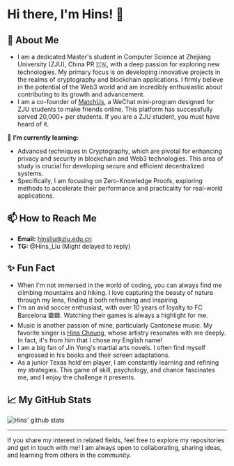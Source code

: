 # Hi there, I'm Hins! 👋

## 🚀 About Me
- I am a dedicated Master's student in Computer Science at Zhejiang University (ZJU), China PR 🇨🇳, with a deep passion for exploring new technologies. My primary focus is on developing innovative projects in the realms of cryptography and blockchain applications. I firmly believe in the potential of the Web3 world and am incredibly enthusiastic about contributing to its growth and advancement.
- I am a co-founder of [MatchUs](https://github.com/MatchUs-ZJU), a WeChat mini-program designed for ZJU students to make friends online. This platform has successfully served 20,000+ per students. If you are a ZJU student, you must have heard of it.

🌱 **I’m currently learning:**
- Advanced techniques in Cryptography, which are pivotal for enhancing privacy and security in blockchain and Web3 technologies. This area of study is crucial for developing secure and efficient decentralized systems.
- Specifically, I am focusing on Zero-Knowledge Proofs, exploring methods to accelerate their performance and practicality for real-world applications.

## 📫 How to Reach Me
- **Email:** [hinsliu@zju.edu.cn](mailto:hinsliu@zju.edu.cn)
- **TG:** @Hins_Liu (Might delayed to reply)

## ✨ Fun Fact
- When I'm not immersed in the world of coding, you can always find me climbing mountains and hiking. I love capturing the beauty of nature through my lens, finding it both refreshing and inspiring.
- I'm an avid soccer enthusiast, with over 10 years of loyalty to FC Barcelona 🟥🟦. Watching their games is always a highlight for me.
- Music is another passion of mine, particularly Cantonese music. My favorite singer is [Hins Cheung](https://hinscheung.com/), whose artistry resonates with me deeply. In fact, it's from him that I chose my English name!
- I am a big fan of Jin Yong's martial arts novels. I often find myself engrossed in his books and their screen adaptations.
- As a junior Texas hold'em player, I am constantly learning and refining my strategies. This game of skill, psychology, and chance fascinates me, and I enjoy the challenge it presents.

## 📈 My GitHub Stats
![Hins' github stats](https://github-readme-stats.vercel.app/api?username=LBruyne&show_icons=true)

---

If you share my interest in related fields, feel free to explore my repositories and get in touch with me! 
I am always open to collaborating, sharing ideas, and learning from others in the community.




